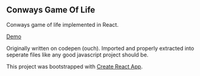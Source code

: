 ## Conways Game Of Life
Conways game of life implemented in React.

[Demo](https://conways-game-of-life.surge.sh)

Originally written on codepen (ouch). Imported and properly extracted into seperate files like any good javascript project should be.

This project was bootstrapped with [Create React App](https://github.com/facebookincubator/create-react-app).
